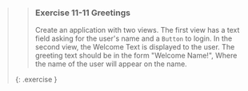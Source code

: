 >>### Exercise 11-11 Greetings
>>
>> Create an application with two views. The first view has a text field asking for the user's name and a `Button` to login. In the second view, the Welcome Text is displayed to the user. The greeting text should be in the form "Welcome Name!", Where the name of the user will appear on the name.
>>
>{: .exercise }